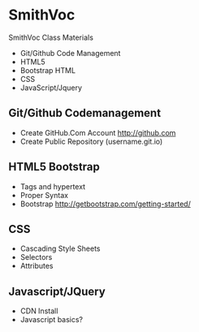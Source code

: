 # SmithVoc
SmithVoc Class Materials

* Git/Github Code Management
* HTML5
* Bootstrap HTML
* CSS
* JavaScript/Jquery

## Git/Github Codemanagement
* Create GitHub.Com Account http://github.com
* Create Public Repository (username.git.io)

## HTML5 Bootstrap 
* Tags and hypertext
* Proper Syntax
* Bootstrap http://getbootstrap.com/getting-started/

## CSS 
* Cascading Style Sheets
* Selectors 
* Attributes

## Javascript/JQuery
* CDN Install
* Javascript basics?


